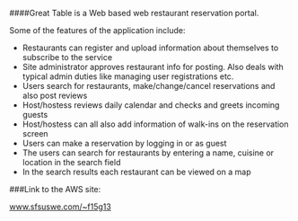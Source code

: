 ####Great Table is a Web based web restaurant reservation portal.

Some of the features of the application include:
* Restaurants can register and upload information about themselves to subscribe to the service 
* Site administrator approves restaurant info for posting. Also deals with typical admin duties like managing user registrations etc.
* Users search for restaurants, make/change/cancel reservations and also post reviews 
* Host/hostess reviews daily calendar and checks and greets incoming guests
* Host/hostess can all also add information of walk-ins on the reservation screen
* Users can make a reservation by logging in or as guest
* The users can search for restaurants by entering a name, cuisine or location in the search field
* In the search results each restaurant can be viewed on a map


###Link to the AWS site:

www.sfsuswe.com/~f15g13

